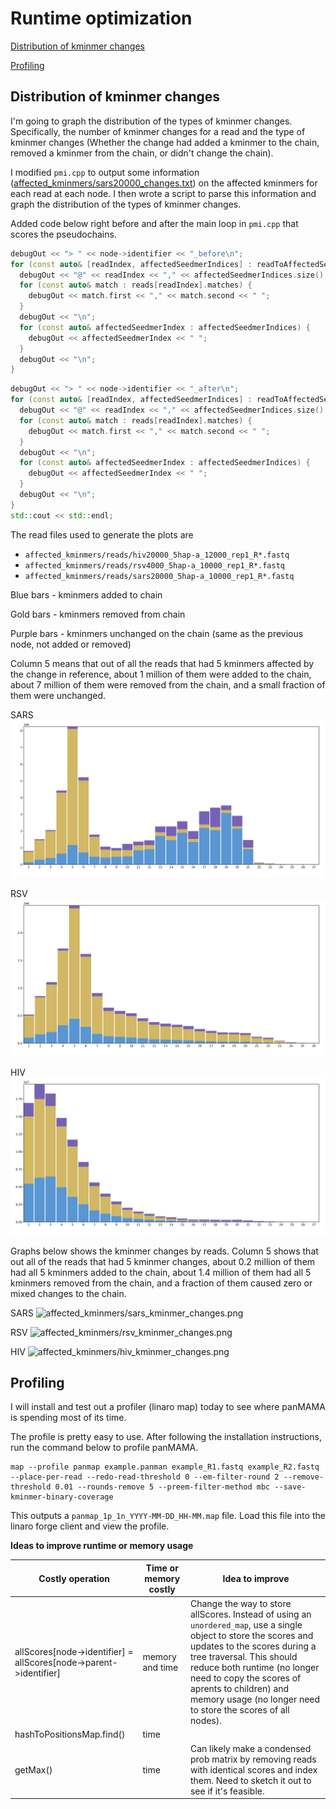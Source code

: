 # Runtime optimization

[Distribution of kminmer changes](#distribution-of-kminmer-changes)

[Profiling](#profiling)

## Distribution of kminmer changes

I'm going to graph the distribution of the types of kminmer changes. Specifically, the number of kminmer changes for a read and the type of kminmer changes (Whether the change had added a kminmer to the chain, removed a kminmer from the chain, or didn't change the chain).

I modified `pmi.cpp` to output some information ([affected_kminmers/sars20000_changes.txt](affected_kminmers/sars20000_changes.txt)) on the affected kminmers for each read at each node. I then wrote a script to parse this information and graph the distribution of the types of kminmer changes.

Added code below right before and after the main loop in `pmi.cpp` that scores the pseudochains.
```cpp
debugOut << "> " << node->identifier << "_before\n";
for (const auto& [readIndex, affectedSeedmerIndices] : readToAffectedSeedmerIndexVec) {
  debugOut << "@" << readIndex << "," << affectedSeedmerIndices.size() << "\n";
  for (const auto& match : reads[readIndex].matches) {
    debugOut << match.first << "," << match.second << " ";
  }
  debugOut << "\n";
  for (const auto& affectedSeedmerIndex : affectedSeedmerIndices) {
    debugOut << affectedSeedmerIndex << " ";
  }
  debugOut << "\n";
}
```

```cpp
debugOut << "> " << node->identifier << "_after\n";
for (const auto& [readIndex, affectedSeedmerIndices] : readToAffectedSeedmerIndexVec) {
  debugOut << "@" << readIndex << "," << affectedSeedmerIndices.size() << "\n";
  for (const auto& match : reads[readIndex].matches) {
    debugOut << match.first << "," << match.second << " ";
  }
  debugOut << "\n";
  for (const auto& affectedSeedmerIndex : affectedSeedmerIndices) {
    debugOut << affectedSeedmerIndex << " ";
  }
  debugOut << "\n";
}
std::cout << std::endl;
```

The read files used to generate the plots are 

- `affected_kminmers/reads/hiv20000_5hap-a_12000_rep1_R*.fastq`
- `affected_kminmers/reads/rsv4000_5hap-a_10000_rep1_R*.fastq`
- `affected_kminmers/reads/sars20000_5hap-a_10000_rep1_R*.fastq`



Blue bars - kminmers added to chain

Gold bars - kminmers removed from chain

Purple bars - kminmers unchanged on the chain (same as the previous node, not added or removed)

Column 5 means that out of all the reads that had 5 kminmers affected by the change in reference, about 1 million of them were added to the chain, about 7 million of them were removed from the chain, and a small fraction of them were unchanged.

SARS
![affected_kminmers/sars_kminmer_changes.png](affected_kminmers/sars_kminmer_changes.png)

RSV
![affected_kminmers/rsv_kminmer_changes.png](affected_kminmers/rsv_kminmer_changes.png)

HIV
![affected_kminmers/hiv_kminmer_changes.png](affected_kminmers/hiv_kminmer_changes.png)

Graphs below shows the kminmer changes by reads. Column 5 shows that out all of the reads that had 5 kminmer changes, about 0.2 million of them had all 5 kminmers added to the chain, about 1.4 million of them had all 5 kminmers removed from the chain, and a fraction of them caused zero or mixed changes to the chain.

SARS
![affected_kminmers/sars_kminmer_changes.png](affected_kminmers/sars_kminmer_changes_by_reads.png)

RSV
![affected_kminmers/rsv_kminmer_changes.png](affected_kminmers/rsv_kminmer_changes_by_reads.png)

HIV
![affected_kminmers/hiv_kminmer_changes.png](affected_kminmers/hiv_kminmer_changes_by_reads.png)

## Profiling

I will install and test out a profiler (linaro map) today to see where panMAMA is spending most of its time.

The profile is pretty easy to use. After following the installation instructions, run the command below to profile panMAMA.

```
map --profile panmap example.panman example_R1.fastq example_R2.fastq --place-per-read --redo-read-threshold 0 --em-filter-round 2 --remove-threshold 0.01 --rounds-remove 5 --preem-filter-method mbc --save-kminmer-binary-coverage
```

This outputs a `panmap_1p_1n_YYYY-MM-DD_HH-MM.map` file. Load this file into the linaro forge client and view the profile. 


**Ideas to improve runtime or memory usage**

| Costly operation | Time or memory costly | Idea to improve |
| --- | --- | --- |
|allScores[node->identifier] = allScores[node->parent->identifier]| memory and time | Change the way to store allScores. Instead of using an `unordered_map`, use a single object to store the scores and updates to the scores during a tree traversal. This should reduce both runtime (no longer need to copy the scores of aprents to children) and memory usage (no longer need to store the scores of all nodes). |
|hashToPositionsMap.find()|time|| 
|getMax()|time|Can likely make a condensed prob matrix by removing reads with identical scores and index them. Need to sketch it out to see if it's feasible.|